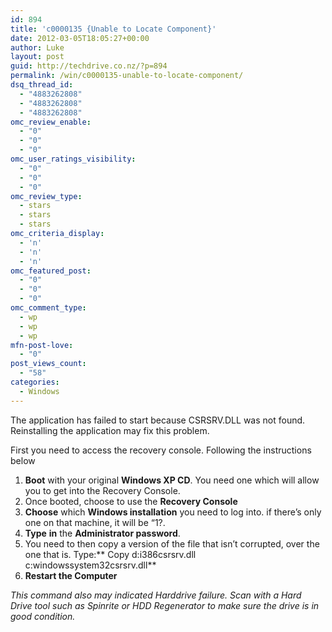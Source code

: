 ```yaml
---
id: 894
title: 'c0000135 {Unable to Locate Component}'
date: 2012-03-05T18:05:27+00:00
author: Luke
layout: post
guid: http://techdrive.co.nz/?p=894
permalink: /win/c0000135-unable-to-locate-component/
dsq_thread_id:
  - "4883262808"
  - "4883262808"
  - "4883262808"
omc_review_enable:
  - "0"
  - "0"
  - "0"
omc_user_ratings_visibility:
  - "0"
  - "0"
  - "0"
omc_review_type:
  - stars
  - stars
  - stars
omc_criteria_display:
  - 'n'
  - 'n'
  - 'n'
omc_featured_post:
  - "0"
  - "0"
  - "0"
omc_comment_type:
  - wp
  - wp
  - wp
mfn-post-love:
  - "0"
post_views_count:
  - "58"
categories:
  - Windows
---
```

The application has failed to start because CSRSRV.DLL was not found. Reinstalling the application may fix this problem.

First you need to access the recovery console. Following the instructions below

  1. **Boot** with your original **Windows XP CD**. You need one which will allow you to get into the Recovery Console.
  2. Once booted, choose to use the **Recovery Console**
  3. **Choose** which **Windows installation** you need to log into. if there’s only one on that machine, it will be “1?.
  4. **Type** **in** the **Administrator password**.
  5. You need to then copy a version of the file that isn&#8217;t corrupted, over the one that is. Type:** Copy d:i386csrsrv.dll c:windowssystem32csrsrv.dll**
  6. **Restart the Computer**

_This command also may indicated Harddrive failure. Scan with a Hard Drive tool such as Spinrite or HDD Regenerator to make sure the drive is in good condition._